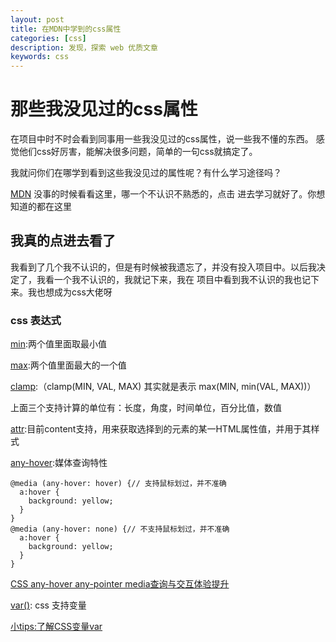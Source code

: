 ```yaml
---
layout: post
title: 在MDN中学到的css属性
categories: [css]
description: 发现，探索 web 优质文章
keywords: css 
---
```


# 那些我没见过的css属性
在项目中时不时会看到同事用一些我没见过的css属性，说一些我不懂的东西。
感觉他们css好厉害，能解决很多问题，简单的一句css就搞定了。

我就问你们在哪学到看到这些我没见过的属性呢？有什么学习途径吗？

[MDN](https://developer.mozilla.org/en-US/docs/Web/CSS/Reference) 没事的时候看看这里，哪一个不认识不熟悉的，点击
进去学习就好了。你想知道的都在这里

## 我真的点进去看了
我看到了几个我不认识的，但是有时候被我遗忘了，并没有投入项目中。以后我决定了，我看一个我不认识的，我就记下来，我在
项目中看到我不认识的我也记下来。我也想成为css大佬呀

### css 表达式
[min](https://developer.mozilla.org/zh-CN/docs/Web/CSS/min):两个值里面取最小值

[max](https://developer.mozilla.org/en-US/docs/Web/CSS/max):两个值里面最大的一个值

[clamp](https://developer.mozilla.org/en-US/docs/Web/CSS/clamp()):（clamp(MIN, VAL, MAX) 其实就是表示 max(MIN, min(VAL, MAX))）

上面三个支持计算的单位有：长度，角度，时间单位，百分比值，数值


[attr](https://developer.mozilla.org/zh-CN/docs/Web/CSS/attr()):目前content支持，用来获取选择到的元素的某一HTML属性值，并用于其样式

[any-hover](https://developer.mozilla.org/zh-CN/docs/Web/CSS/@media/any-hover):媒体查询特性

```
@media (any-hover: hover) {// 支持鼠标划过，并不准确
  a:hover {
    background: yellow;
  }
}
@media (any-hover: none) {// 不支持鼠标划过，并不准确
  a:hover {
    background: yellow;
  }
}
```

[CSS any-hover any-pointer media查询与交互体验提升](https://www.zhangxinxu.com/wordpress/2020/01/css-any-hover-media/)


[var()](https://developer.mozilla.org/zh-CN/docs/Web/CSS/var()): css 支持变量

[小tips:了解CSS变量var](https://www.zhangxinxu.com/wordpress/2016/11/css-css3-variables-var/)

